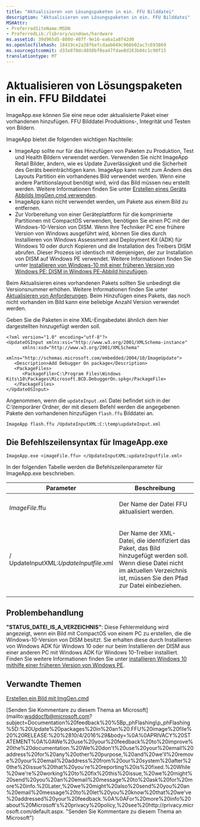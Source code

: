 ```yaml
---
title: "Aktualisieren von Lösungspaketen in ein. FFU Bilddatei"
description: "Aktualisieren von Lösungspaketen in ein. FFU Bilddatei"
MSHAttr:
- PreferredSiteName:MSDN
- PreferredLib:/library/windows/hardware
ms.assetid: 39d965d5-880d-407f-9e16-ea6a1a8f42d0
ms.openlocfilehash: 18419ce2a38f6efcdaab049c966b02ac7c693869
ms.sourcegitcommit: d33e870dc4850bf0ea47fdae0d163b04c1c90f15
translationtype: MT
---
```

# <a name="update-packages-in-an-ffu-image-file"></a>Aktualisieren von Lösungspaketen in ein. FFU Bilddatei


ImageApp.exe können Sie eine neue oder aktualisierte Paket einer vorhandenen hinzufügen. FFU Bilddatei Produktions-, Integrität und Testen von Bildern.

ImageApp bietet die folgenden wichtigen Nachteile:

-   ImageApp sollte nur für das Hinzufügen von Paketen zu Produktion, Test und Health Bildern verwendet werden. Verwenden Sie nicht ImageApp Retail Bilder, ändern, wie es Update Zuverlässigkeit und die Sicherheit des Geräts beeinträchtigen kann. ImageApp kann nicht zum Ändern des Layouts Partition ein vorhandenes Bild verwendet werden. Wenn eine andere Partitionslayout benötigt wird, wird das Bild müssen neu erstellt werden. Weitere Informationen finden Sie unter [Erstellen eines Geräts Abbilds ImgGen.cmd verwenden](building-a-phone-image-using-imggencmd.md).
-   ImageApp kann nicht verwendet werden, um Pakete aus einem Bild zu entfernen.
-   Zur Vorbereitung von einer Geräteplattform für die komprimierte Partitionen mit CompactOS verwenden, benötigen Sie einen PC mit der Windows-10-Version von DISM. Wenn Ihre Techniker PC eine frühere Version von Windows ausgeführt wird, können Sie dies durch Installieren von Windows Assessment and Deployment Kit (ADK) für Windows 10 oder durch Kopieren und die Installation des Treibers DISM abrufen. Dieser Prozess ist identisch mit demjenigen, der zur Installation von DISM auf Windows PE verwendet. Weitere Informationen finden Sie unter [Installieren von Windows-10 mit einer früheren Version von Windows PE: DISM in Windows PE-Abbild hinzufügen](../desktop/copy-dism-to-another-computer.md).

Beim Aktualisieren eines vorhandenen Pakets sollten Sie unbedingt die Versionsnummer erhöhen. Weitere Informationen finden Sie unter [Aktualisieren von Anforderungen](../../service/mobile/update-requirements.md). Beim Hinzufügen eines Pakets, das noch nicht vorhanden im Bild kann eine beliebige Anzahl Version verwendet werden.

Geben Sie die Paketen in eine XML-Eingabedatei ähnlich dem hier dargestellten hinzugefügt werden soll.

``` syntax
<?xml version="1.0" encoding="utf-8"?>
<UpdateOSInput xmlns:xsi="http://www.w3.org/2001/XMLSchema-instance" 
      xmlns:xsd="http://www.w3.org/2001/XMLSchema" 
      xmlns="http://schemas.microsoft.com/embedded/2004/10/ImageUpdate">
   <Description>Add Debugger On package</Description>
   <PackageFiles>
      <PackageFile>C:\Program Files\Windows Kits\10\Packages\Microsoft.BCD.DebuggerOn.spkg</PackageFile>
   </PackageFiles>
</UpdateOSInput>
```

Angenommen, wenn die `updateInput.xml` Datei befindet sich in der C:\\temporärer Ordner, der mit diesem Befehl werden die angegebenen Pakete den vorhandenen hinzufügen `flash.ffu` Bilddatei an.

``` syntax
ImageApp flash.ffu /UpdateInputXML:C:\temp\updateInput.xml
```

## <a name="command-line-syntax-for-imageappexe"></a>Die Befehlszeilensyntax für ImageApp.exe


``` syntax
ImageApp.exe <imageFile.ffu> </UpdateInputXML:updateInputfile.xml> 
```

In der folgenden Tabelle werden die Befehlszeilenparameter für ImageApp.exe beschrieben.

<table>
<colgroup>
<col width="50%" />
<col width="50%" />
</colgroup>
<thead>
<tr class="header">
<th>Parameter</th>
<th>Beschreibung</th>
</tr>
</thead>
<tbody>
<tr class="odd">
<td><p><em>ImageFile</em>.ffu</p></td>
<td><p>Der Name der Datei FFU aktualisiert werden.</p></td>
</tr>
<tr class="even">
<td><p>/ UpdateInputXML:<em>UpdateInputfile</em>.xml</p></td>
<td><p>Der Name der XML-Datei, die identifiziert das Paket, das Bild hinzugefügt werden soll. Wenn diese Datei nicht im aktuellen Verzeichnis ist, müssen Sie den Pfad zur Datei einbeziehen.</p></td>
</tr>
</tbody>
</table>

 

## <a name="troubleshooting"></a>Problembehandlung


**"STATUS\_DATEI\_IS\_A\_VERZEICHNIS"**: Diese Fehlermeldung wird angezeigt, wenn ein Bild mit CompactOS von einem PC zu erstellen, die die Windows-10-Version von DISM besitzt. Sie erhalten diese durch Installieren von Windows ADK für Windows 10 oder nur beim Installieren der DISM aus einer anderen PC mit Windows ADK für Windows 10-Treiber installiert. Finden Sie weitere Informationen finden Sie unter [installieren Windows 10 mithilfe einer früheren Version von Windows PE](../desktop/copy-dism-to-another-computer.md).

## <a name="related-topics"></a>Verwandte Themen


[Erstellen ein Bild mit ImgGen.cmd](building-a-phone-image-using-imggencmd.md)

 

 

[Senden Sie Kommentare zu diesem Thema an Microsoft] (mailto:wsddocfb@microsoft.com?subject=Documentation%20feedback%20%5Bp_phFlashing\p_phFlashing%5D:%20Update%20packages%20in%20an%20.FFU%20image%20file%20%20RELEASE:%20%2810/4/2016%29&body=%0A%0APRIVACY%20STATEMENT%0A%0AWe%20use%20your%20feedback%20to%20improve%20the%20documentation.%20We%20don't%20use%20your%20email%20address%20for%20any%20other%20purpose,%20and%20we'll%20remove%20your%20email%20address%20from%20our%20system%20after%20the%20issue%20that%20you're%20reporting%20is%20fixed.%20While%20we're%20working%20to%20fix%20this%20issue,%20we%20might%20send%20you%20an%20email%20message%20to%20ask%20for%20more%20info.%20Later,%20we%20might%20also%20send%20you%20an%20email%20message%20to%20let%20you%20know%20that%20we've%20addressed%20your%20feedback.%0A%0AFor%20more%20info%20about%20Microsoft's%20privacy%20policy,%20see%20http://privacy.microsoft.com/default.aspx. "Senden Sie Kommentare zu diesem Thema an Microsoft")





